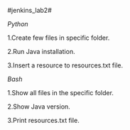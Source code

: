 #jenkins_lab2#

*Python*

1.Create few files in specific folder.

2.Run Java installation.

3.Insert a resource to resources.txt file.

*Bash*

1.Show all files in the specific folder.

2.Show Java version.

3.Print resources.txt file.
